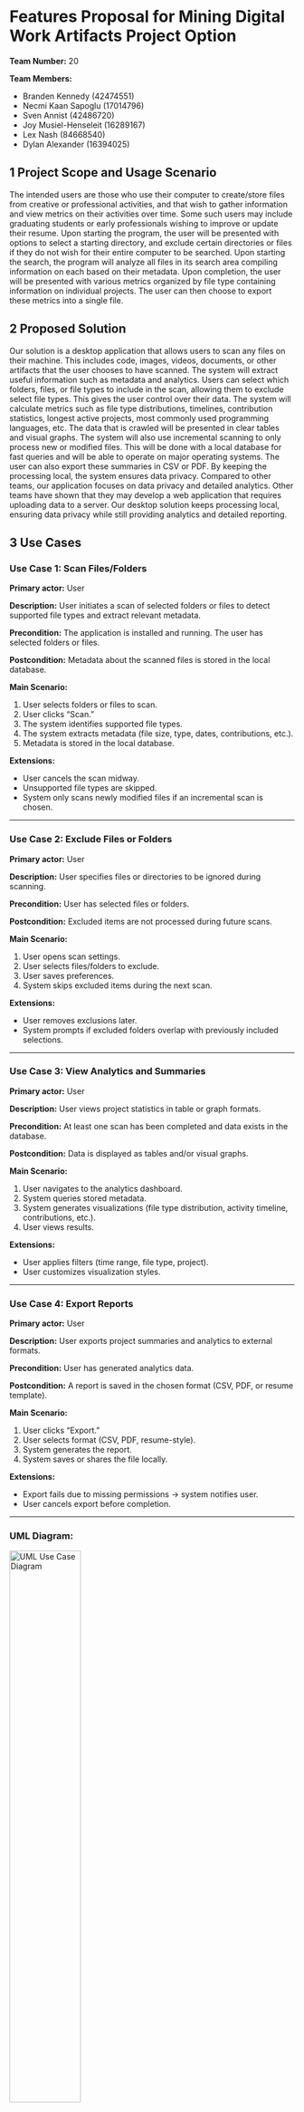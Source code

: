 # Features Proposal for Mining Digital Work Artifacts Project Option

**Team Number:** 20

**Team Members:**

- Branden Kennedy (42474551)
- Necmi Kaan Sapoglu (17014796)
- Sven Annist (42486720)
- Joy Musiel-Henseleit (16289167)
- Lex Nash (84668540)
- Dylan Alexander (16394025)

## 1 Project Scope and Usage Scenario
The intended users are those who use their computer to create/store files from creative or professional activities, and that wish to gather information and view metrics on their activities over time. Some such users may include graduating students or early professionals wishing to improve or update their resume. Upon starting the program, the user will be presented with options to select a starting directory, and exclude certain directories or files if they do not wish for their entire computer to be searched. Upon starting the search, the program will analyze all files in its search area compiling information on each based on their metadata. Upon completion, the user will be presented with various metrics organized by file type containing information on individual projects. The user can then choose to export these metrics into a single file.

## 2 Proposed Solution
Our solution is a desktop application that allows users to scan any files on their machine. This includes code, images, videos, documents, or other artifacts that the user chooses to have scanned. The system will extract useful information such as metadata and analytics. Users can select which folders, files, or file types to include in the scan, allowing them to exclude select file types. This gives the user control over their data. The system will calculate metrics such as file type distributions, timelines, contribution statistics, longest active projects, most commonly used programming languages, etc. The data that is crawled will be presented in clear tables and visual graphs. The system will also use incremental scanning to only process new or modified files. This will be done with a local database for fast queries and will be able to operate on major operating systems. The user can also export these summaries in CSV or PDF. By keeping the processing local, the system ensures data privacy. Compared to other teams, our application focuses on data privacy and detailed analytics. Other teams have shown that they may develop a web application that requires uploading data to a server. Our desktop solution keeps processing local, ensuring data privacy while still providing analytics and detailed reporting.

## 3 Use Cases

### Use Case 1: Scan Files/Folders

**Primary actor:** User

**Description:** User initiates a scan of selected folders or files to detect supported file types and extract relevant metadata.

**Precondition:** The application is installed and running. The user has selected folders or files.

**Postcondition:** Metadata about the scanned files is stored in the local database.

**Main Scenario:**

1. User selects folders or files to scan.
2. User clicks “Scan.”
3. The system identifies supported file types.
4. The system extracts metadata (file size, type, dates, contributions, etc.).
5. Metadata is stored in the local database.

**Extensions:**

- User cancels the scan midway.
- Unsupported file types are skipped.
- System only scans newly modified files if an incremental scan is chosen.

---

### Use Case 2: Exclude Files or Folders

**Primary actor:** User

**Description:** User specifies files or directories to be ignored during scanning.

**Precondition:** User has selected files or folders.

**Postcondition:** Excluded items are not processed during future scans.

**Main Scenario:**

1. User opens scan settings.
2. User selects files/folders to exclude.
3. User saves preferences.
4. System skips excluded items during the next scan.

**Extensions:**

- User removes exclusions later.
- System prompts if excluded folders overlap with previously included selections.

---

### Use Case 3: View Analytics and Summaries

**Primary actor:** User

**Description:** User views project statistics in table or graph formats.

**Precondition:** At least one scan has been completed and data exists in the database.

**Postcondition:** Data is displayed as tables and/or visual graphs.

**Main Scenario:**

1. User navigates to the analytics dashboard.
2. System queries stored metadata.
3. System generates visualizations (file type distribution, activity timeline, contributions, etc.).
4. User views results.

**Extensions:**

- User applies filters (time range, file type, project).
- User customizes visualization styles.

---

### Use Case 4: Export Reports

**Primary actor:** User

**Description:** User exports project summaries and analytics to external formats.

**Precondition:** User has generated analytics data.

**Postcondition:** A report is saved in the chosen format (CSV, PDF, or resume template).

**Main Scenario:**

1. User clicks “Export.”
2. User selects format (CSV, PDF, resume-style).
3. System generates the report.
4. System saves or shares the file locally.

**Extensions:**

- Export fails due to missing permissions → system notifies user.
- User cancels export before completion.

---

### UML Diagram:
<img src="./umlUseCaseDiagram.png" alt="UML Use Case Diagram" width="50%" />

## 4 Requirements, Testing, Requirement Verification

### Technology Stack:

### Test Framework:

| Requirement | Description | Test Cases | Who | H / M / E |  
| --- | --- | --- | --- | --- | 
| Select folders/files to scan | An interface allows users to specify files, folders, or artifacts to include in the scan. Complexity: handling multiple file formats and updating scan configurations accordingly. Potential difficulties include ensuring that user selections are saved and reflected in scans. | Positive Test Cases <ul><li>test_select_single_folder(): Create test folder with 5 different file types (.py, .js, .java, .txt, .md), select folder via dialog, verify all 5 files appear in selection list</li><li>test_select_multiple_folders(): Select 3 separate project folders, verify all folder paths are stored and total file count matches expected sum</li><li>test_select_individual_files(): Select 4 individual files of different types, verify only selected files appear in scan queue, not entire parent folders</li><li>test_select_nested_directory(): Select root folder containing 3 levels of subdirectories, verify all nested files are discovered and counted correctly</li></ul> Negative Test Cases <ul><li>test_select_nonexistent_path(): Attempt to select a nonexistent filepath, verify error message displayed and selection rejected</li><li>test_select_no_permissions(): Select folder without read permissions, verify graceful error handling and user notification</li><li>test_select_empty_folder(): Select completely empty folder, verify system handles gracefully with error message</li></ul>| Sven | E |
| Exclude folders/files from scanning | Prior to scanning, users will be able to specify files and folders to exclude. Complexity: maintaining exclusion to nested directories. Potential difficulties include performance with complex exclusion rules, and accurately updating exclusions lists. | Positive Test Cases <ul><li>test_exclude_file_types(): Exclude ".log" files, scan folder with mixed files, verify 0 log files in results</li><li>test_exclude_folders(): Exclude "node_modules" and ".git" folders, verify these folders completely skipped during scan</li><li>test_exclusion_persistence(): Set exclusions, restart app, verify exclusion rules still active and applied to new scans</li></ul> Negative Test Cases <ul><li>test_exclude_nonexistent_folder(): Add non-existent folder to exclusions, verify no errors occur during scan</li><li>test_conflicting_rules(): Include "/project" but exclude "/project/src", verify conflict resolution </li><li>test_overlapping_exclusions(): Exclude a folder and one of its subfolders separately, verify the system correctly skips all excluded files without errors</li>| Lex | M |
| Scan and detect file types | The system scans and identifies supported file types. Complexities: handling large directories and multiple file formats. Potential difficulties include handling of unsupported files and performance with large datasets. | Positive Test Cases <ul><li>test_detect_common_extensions(): Scan folder with .py, .js, .java, .cpp files, verify each detected with correct language classification</li><li>test_large_directory_performance(): Scan directory with large amount of files, verify all files processed</li><li>test_language_detection_accuracy(): Scan mixed codebase, verify Python files detected as "Python", JavaScript as "JavaScript", etc.</li></ul> Negative Test Cases <ul><li>test_corrupted_file_handling(): Include corrupted binary file in scan, verify system skips gracefully without crashing</li><li>test_misleading_extensions(): Create .txt file containing Python code, verify system detects actual content type vs. extension</li><li>test_zero_byte_files(): Scan folder containing empty files, verify they're logged but don't cause errors</li><li>test_special_character_filenames(): Scan files with names containing unicode, spaces, and special chars, verify all processed correctly</li></ul> | Joy | H |
| Skip excluded files/folders | The system will ensure items marked for exclusion are skipped in all scans. Complexity: ensuring consistency when skipping across nested directories and incremental scans. Potential difficulties include identifying overlapping inclusion/exclusion rules. | Positive Test Cases <ul><li>test_skip_excluded_folders(): Exclude "/project/build", scan "/project", verify 0 files from build folder in results</li><li>test_exclusion_after_restart(): Set exclusions, restart application, run scan, verify exclusions still actively filtering files</li><li>test_nested_exclusion_accuracy(): Exclude "/src/tests" within included "/src", verify only test files skipped, other src files included</li></ul> Negative Test Cases <ul><li>test_renamed_excluded_folder(): Exclude "old_name" folder, rename to "new_name", verify exclusion rule no longer applies to renamed folder</li><li>test_inclusion_overrides_exclusion(): Include specific file that matches exclusion pattern, verify file is included (test rule precedence)</li><li>test_locked_file_exclusion(): Attempt to exclude currently running/locked file, verify exclusion still works on next scan</li></ul> | Branden | M |
| Extract metadata | The system will extract file metadata such as creation/modification date, size, language usage, contributions. Complexity: parsing various file types, extracting, and aggregating meaningful metrics. Potential difficulties include handling corrupted files. | Positive Test Cases <ul><li>test_basic_metadata_extraction(): Scan test folder, verify each file has size, creation_date, modified_date, and file_type extracted</li><li>test_git_contribution_parsing(): Scan git repository, verify author names, commit counts, and date ranges extracted for each file</li><li>test_code_metrics_calculation(): Scan Python project, verify lines_of_code, comment_ratio, and complexity_score calculated per file</li><li>test_document_metadata_extraction(): Scan Word/PDF documents, verify author, title, creation_date extracted from document properties</li></ul> Negative Test Cases <ul><li>test_corrupted_file_metadata(): Include corrupted .docx file, verify system extracts available metadata and logs corruption gracefully</li><li>test_missing_timestamp_files(): Process files with missing/invalid timestamps, verify system uses file system defaults without errors</li><li>test_permission_denied_metadata(): Attempt metadata extraction on read-protected file, verify graceful handling and error logging</li></ul> | Dylan | H |
| Store metadata in local database | The system will save extracted metadata for querying, filtering, and reporting. Complexity: database schema design, efficient storage of data. Potential difficulties include handling large volumes of data and ensuring data integrity. | Positive Test Cases <ul><li>test_bulk_metadata_storage(): Store metadata for large number of files, verify all records saved correctly and database size reasonable</li><li>test_referential_integrity(): Store file metadata with project references, verify foreign key constraints maintained across related tables</li><li>test_database_query_performance(): Query stored metadata for large number of files by various criteria, verify queries complete within reasonable timeframe</li></ul> Negative Test Cases <ul><li>test_database_corruption_recovery(): Mock database file corruption, verify system detects issue and rebuilds/recovers automatically</li><li>test_insufficient_disk_space(): Mock full disk space, attempt metadata storage, verify graceful degradation and user notification</li><li>test_invalid_data_storage(): Attempt to store malformed metadata (null values, wrong types), verify validation and error handling</li></ul>| Kaan | M |
| Incremental scanning | The system will only process new or modified files on subsequent scans. Complexity: accurately tracking file changes and comparing this with previously scanned metadata. Potential difficulties include detecting modifications such as renamed or moved files.  | Positive Test Cases <ul><li>test_skip_unchanged_files(): Run scan twice on same folder, verify second scan processes 0 files</li><li>test_detect_new_files(): Add 10 new files between scans, verify only new files processed on second scan</li><li>test_detect_modified_files(): Modify 3 existing files' content, verify only those 3 files re-processed on next incremental scan</li><li>test_handle_moved_files(): Move files within scan directory, verify files detected at new location without full re-processing</li></ul> Negative Test Cases <ul><li>test_file_modified_during_scan(): Modify file while scan in progress, verify system handles gracefully without corruption</li><li>test_file_renamed_between_scans(): Rename files between scans, verify system treats as new file</li></ul>| Sven | H |
| Calculate metrics | The system will compute meaningful metrics such as file type distributions, activity timelines, and commonly used programming languages. Complexity: determining what metadata to aggregate based on files scanned, efficiently aggregating metadata and ensuring accurate calculations. Potential difficulties: handling incomplete or missing data, performance during aggregation of large datasets. | Positive Test Cases<ul><li>test_project_timeline_generation(): Scan git repo, verify monthly activity timeline generated with commit counts</li><li>test_language_usage_ranking(): Scan multi-language project, verify languages ranked by lines of code with accurate totals</li></ul> Negative Test Cases <ul><li>test_no_git_history_metrics(): Calculate metrics for project without git history, verify graceful fallback to file timestamps</li><li>test_empty_project_metrics(): Attempt metrics calculation on empty project, verify appropriate messaging</li></ul></ul> | Lex | M |
| Display summary in tables/graphs | The system will provide users with a visual display of metrics. Complexity: ensuring tables and charts are rendered accurately and the UI is responsive. Potential difficulties: handling large datasets and ensuring the UI does not freeze or lag, ensuring clarity and legibility in graph labels and scaling for user accessibility. | Positive Test Cases<ul><li>test_pie_chart_rendering(): Generate pie chart for file type distribution, verify all segments visible with correct percentages and labels</li><li>test_timeline_graph_scaling(): Display project timeline, verify x-axis scales appropriately with readable date labels</li><li>test_sortable_table_functionality(): Display file metadata table, verify columns sortable by name, size, date with correct ordering</li><li>test_responsive_chart_resizing(): Resize application window, verify charts adapt dimensions while maintaining readability</li></ul> Negative Test Cases <ul><li>test_empty_dataset_visualization(): Display charts with no data, verify placeholder message shown</li><li>test_unicode_labels_rendering(): Display charts with file names containing emoji/unicode, verify proper text rendering without corruption</li></ul></ul> | Joy | E |
| Search/filter metadata | This feature enables users to query metadata by type, date, size, contributions, etc. Complexity: ensuring the filtering logic is efficient. Potential difficulties: handling invalid queries and providing support for combining filters. | Positive Test Cases <ul><li>test_file_extension_filter(): Filter results to show only ".py" files, verify only Python files displayed in results table</li><li>test_date_range_filtering(): Filter files modified between "2024-01-01" and "2024-06-01", verify all results within range</li><li>test_multiple_criteria_search(): Combine file type filter + date range + keyword search, verify all conditions applied correctly</li><li>test_keyword_content_search(): Search for "function definition" in code files, verify files containing that phrase returned</li></ul> Negative Test Cases <ul><li>test_no_matching_results(): Search for criteria matching 0 files, verify "no results found" message</li><li>test_performance_large_dataset(): Search through a large record of files, verify results returned within reasonable timeframe</li><li>test_special_character_search(): Search for files containing special characters/unicode, verify search functionality works correctly</li></ul></ul> | Branden | M |
| Export metadata summaries | The system will allow exporting summaries to CSV and PDF formats. Complexity: correctly implementing consistent data outputs across different file types as well as integrating export libraries. Potential difficulties: handling large exports and ensuring proper formatting. | Positive Test Cases <ul><li>test_csv_export_functionality(): Export a report to CSV, verify all columns present and data formatted correctly</li><li>test_pdf_report_generation(): Generate PDF report with charts and tables, verify formatting professional and charts embedded properly</li><li>test_excel_export_multiple_sheets(): Export to Excel with separate sheets for files/metrics/timeline, verify all sheets populated correctly</li></ul> Negative Test Cases <ul><li>test_large_dataset(): Export a large CSV export, verify system exports correctly</li><li>test_write_protected_directory(): Attempt export to read-only folder, verify error message and alternative save location suggested</li><li>test_unicode_data_export(): Export data containing special characters to CSV, verify proper encoding and no data corruption</li></ul></ul> | Dylan | E |
| Export reports in templates for resumes/portfolios | The system will provide pre-designed templates to generate reports with extracted metadata. Complexity: correctly applying structured templates to dynamic data, formatting data correctly. Potential difficulties: handling incomplete datasets or incompatibilities with templates and data to display. | Positive Test Cases <ul><li>test_resume_section_generation(): Generate PDF resume section highlighting top 3 projects with key metrics and technologies used</li><li>test_portfolio_summary_creation(): Create portfolio-style report with project thumbnails, statistics, and professional formatting</li><li>test_template_consistency(): Generate reports for 5 different project types, verify consistent styling and layout across all reports</li><li>test_achievement_highlighting(): Generate report and ensure the emphasizing of key achievements where applicable</li></ul> Negative Test Cases <ul><li>test_minimal_project_data(): Generate template for project with very little data (few files, no git history), verify template still looks professional</li><li>test_no_meaningful_metrics(): Create report for project with only meaningful files, verify template handles lack of coding metrics gracefully</li><li>test_formatting_edge_cases(): Generate template with extremely long project names/paths, verify text wrapping and layout maintained</li><li>test_missing_template_fields(): Generate report when some required data unavailable, verify appropriate placeholders or omissions</li></ul></ul> | Kaan | M |

